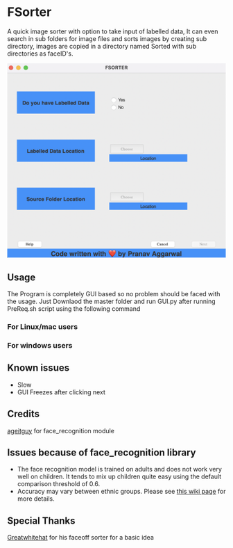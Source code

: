 # FSorter
A quick image sorter with option to take input of labelled data, It can even search in sub folders for image files and sorts images by creating sub directory, images are copied in a directory named Sorted with sub directories as faceID's.

![alt text](https://github.com/Pranav0-0Aggarwal/FSorter/blob/main/APP.png?raw=true)

## Usage
The Program is completely GUI based so no problem should be faced with the usage.
Just Downlaod the master folder and run GUI.py after running PreReq.sh script using the following command

### For Linux/mac users


### For windows users


## Known issues
* Slow
* GUI Freezes after clicking next

## Credits
[ageitguy](https://github.com/ageitgey/face_recognition) for face_recognition module


## Issues because of face_recognition library
* The face recognition model is trained on adults and does not work very well on children. It tends to mix
  up children quite easy using the default comparison threshold of 0.6.
* Accuracy may vary between ethnic groups. Please see [this wiki page](https://github.com/ageitgey/face_recognition/wiki/Face-Recognition-Accuracy-Problems#question-face-recognition-works-well-with-european-individuals-but-overall-accuracy-is-lower-with-asian-individuals) for more details.

## Special Thanks
[Greatwhitehat](https://github.com/greatwhitehat/faceoff) for his faceoff sorter for a basic idea

